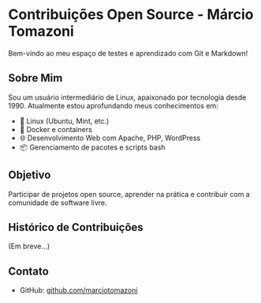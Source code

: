 # Contribuições Open Source - Márcio Tomazoni

Bem-vindo ao meu espaço de testes e aprendizado com Git e Markdown!

## Sobre Mim
Sou um usuário intermediário de Linux, apaixonado por tecnologia desde 1990. Atualmente estou aprofundando meus conhecimentos em:

- 🐧 Linux (Ubuntu, Mint, etc.)
- 🐳 Docker e containers
- 🌐 Desenvolvimento Web com Apache, PHP, WordPress
- 📦 Gerenciamento de pacotes e scripts bash

## Objetivo
Participar de projetos open source, aprender na prática e contribuir com a comunidade de software livre.

## Histórico de Contribuições
(Em breve...)

## Contato
- GitHub: [github.com/marciotomazoni](https://github.com/marciotomazoni)

